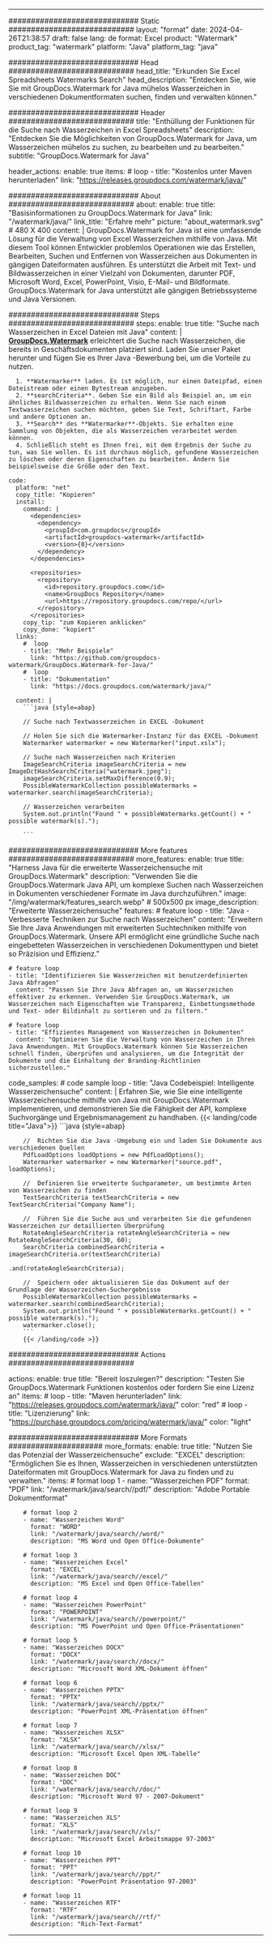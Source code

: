 
---
############################# Static ############################
layout: "format"
date:  2024-04-26T21:38:57
draft: false
lang: de
format: Excel
product: "Watermark"
product_tag: "watermark"
platform: "Java"
platform_tag: "java"

############################# Head ############################
head_title: "Erkunden Sie Excel Spreadsheets Watermarks Search"
head_description: "Entdecken Sie, wie Sie mit GroupDocs.Watermark for Java mühelos Wasserzeichen in verschiedenen Dokumentformaten suchen, finden und verwalten können."

############################# Header ############################
title: "Enthüllung der Funktionen für die Suche nach Wasserzeichen in Excel Spreadsheets" 
description: "Entdecken Sie die Möglichkeiten von GroupDocs.Watermark for Java, um Wasserzeichen mühelos zu suchen, zu bearbeiten und zu bearbeiten."
subtitle: "GroupDocs.Watermark for Java" 

header_actions:
  enable: true
  items:
    #  loop
    - title: "Kostenlos unter Maven herunterladen"
      link: "https://releases.groupdocs.com/watermark/java/"
      
############################# About ############################
about:
    enable: true
    title: "Basisinformationen zu GroupDocs.Watermark for Java"
    link: "/watermark/java/"
    link_title: "Erfahre mehr"
    picture: "about_watermark.svg" # 480 X 400
    content: |
       GroupDocs.Watermark for Java ist eine umfassende Lösung für die Verwaltung von Excel Wasserzeichen mithilfe von Java. Mit diesem Tool können Entwickler problemlos Operationen wie das Erstellen, Bearbeiten, Suchen und Entfernen von Wasserzeichen aus Dokumenten in gängigen Dateiformaten ausführen. Es unterstützt die Arbeit mit Text- und Bildwasserzeichen in einer Vielzahl von Dokumenten, darunter PDF, Microsoft Word, Excel, PowerPoint, Visio, E-Mail- und Bildformate. GroupDocs.Watermark for Java unterstützt alle gängigen Betriebssysteme und Java Versionen.

############################# Steps ############################
steps:
    enable: true
    title: "Suche nach Wasserzeichen in Excel Dateien mit Java"
    content: |
      **[GroupDocs.Watermark](https://products.groupdocs.com/watermark/java/)** erleichtert die Suche nach Wasserzeichen, die bereits in Geschäftsdokumenten platziert sind. Laden Sie unser Paket herunter und fügen Sie es Ihrer Java -Bewerbung bei, um die Vorteile zu nutzen.
      
      1. **Watermarker** laden. Es ist möglich, nur einen Dateipfad, einen Dateistream oder einen Bytestream anzugeben.
      2. **searchCriteria**. Geben Sie ein Bild als Beispiel an, um ein ähnliches Bildwasserzeichen zu erhalten. Wenn Sie nach einem Textwasserzeichen suchen möchten, geben Sie Text, Schriftart, Farbe und andere Optionen an.
      3. **Search** des **Watermarker**-Objekts. Sie erhalten eine Sammlung von Objekten, die als Wasserzeichen verarbeitet werden können.
      4. Schließlich steht es Ihnen frei, mit dem Ergebnis der Suche zu tun, was Sie wollen. Es ist durchaus möglich, gefundene Wasserzeichen zu löschen oder deren Eigenschaften zu bearbeiten. Ändern Sie beispielsweise die Größe oder den Text.
   
    code:
      platform: "net"
      copy_title: "Kopieren"
      install:
        command: |
          <dependencies>
            <dependency>
              <groupId>com.groupdocs</groupId>
              <artifactId>groupdocs-watermark</artifactId>
              <version>{0}</version>
            </dependency>
          </dependencies>

          <repositories>
            <repository>
              <id>repository.groupdocs.com</id>
              <name>GroupDocs Repository</name>
              <url>https://repository.groupdocs.com/repo/</url>
            </repository>
          </repositories>
        copy_tip: "zum Kopieren anklicken"
        copy_done: "kopiert"
      links:
        #  loop
        - title: "Mehr Beispiele"
          link: "https://github.com/groupdocs-watermark/GroupDocs.Watermark-for-Java/"
        #  loop
        - title: "Dokumentation"
          link: "https://docs.groupdocs.com/watermark/java/"
          
      content: |
        ```java {style=abap}

        // Suche nach Textwasserzeichen in EXCEL -Dokument

        // Holen Sie sich die Watermarker-Instanz für das EXCEL -Dokument
        Watermarker watermarker = new Watermarker("input.xslx");

        // Suche nach Wasserzeichen nach Kriterien
        ImageSearchCriteria imageSearchCriteria = new ImageDctHashSearchCriteria("watermark.jpeg");
        imageSearchCriteria.setMaxDifference(0.9);
        PossibleWatermarkCollection possibleWatermarks = watermarker.search(imageSearchCriteria);

        // Wasserzeichen verarbeiten
        System.out.println("Found " + possibleWatermarks.getCount() + " possible watermark(s).");
        
        ```   
        
############################# More features ############################
more_features:
  enable: true
  title: "Harness Java für die erweiterte Wasserzeichensuche mit GroupDocs.Watermark"
  description: "Verwenden Sie die GroupDocs.Watermark Java API, um komplexe Suchen nach Wasserzeichen in Dokumenten verschiedener Formate im Java durchzuführen."
  image: "/img/watermark/features_search.webp" # 500x500 px
  image_description: "Erweiterte Wasserzeichensuche"
  features:
    # feature loop
    - title: "Java -Verbesserte Techniken zur Suche nach Wasserzeichen"
      content: "Erweitern Sie Ihre Java Anwendungen mit erweiterten Suchtechniken mithilfe von GroupDocs.Watermark. Unsere API ermöglicht eine gründliche Suche nach eingebetteten Wasserzeichen in verschiedenen Dokumenttypen und bietet so Präzision und Effizienz."

    # feature loop
    - title: "Identifizieren Sie Wasserzeichen mit benutzerdefinierten Java Abfragen"
      content: "Passen Sie Ihre Java Abfragen an, um Wasserzeichen effektiver zu erkennen. Verwenden Sie GroupDocs.Watermark, um Wasserzeichen nach Eigenschaften wie Transparenz, Einbettungsmethode und Text- oder Bildinhalt zu sortieren und zu filtern."

    # feature loop
    - title: "Effizientes Management von Wasserzeichen in Dokumenten"
      content: "Optimieren Sie die Verwaltung von Wasserzeichen in Ihren Java Anwendungen. Mit GroupDocs.Watermark können Sie Wasserzeichen schnell finden, überprüfen und analysieren, um die Integrität der Dokumente und die Einhaltung der Branding-Richtlinien sicherzustellen."
      
  code_samples:
    # code sample loop
    - title: "Java Codebeispiel: Intelligente Wasserzeichensuche"
      content: |
        Erfahren Sie, wie Sie eine intelligente Wasserzeichensuche mithilfe von Java mit GroupDocs.Watermark implementieren, und demonstrieren Sie die Fähigkeit der API, komplexe Suchvorgänge und Ergebnismanagement zu handhaben.
        {{< landing/code title="Java">}}
        ```java {style=abap}
        
        //  Richten Sie die Java -Umgebung ein und laden Sie Dokumente aus verschiedenen Quellen
        PdfLoadOptions loadOptions = new PdfLoadOptions();
        Watermarker watermarker = new Watermarker("source.pdf", loadOptions);

        //  Definieren Sie erweiterte Suchparameter, um bestimmte Arten von Wasserzeichen zu finden
        TextSearchCriteria textSearchCriteria = new TextSearchCriteria("Company Name");

        //  Führen Sie die Suche aus und verarbeiten Sie die gefundenen Wasserzeichen zur detaillierten Überprüfung
        RotateAngleSearchCriteria rotateAngleSearchCriteria = new RotateAngleSearchCriteria(30, 60);
        SearchCriteria combinedSearchCriteria = imageSearchCriteria.or(textSearchCriteria)
                                                                   .and(rotateAngleSearchCriteria);

        //  Speichern oder aktualisieren Sie das Dokument auf der Grundlage der Wasserzeichen-Suchergebnisse
        PossibleWatermarkCollection possibleWatermarks = watermarker.search(combinedSearchCriteria);
        System.out.println("Found " + possibleWatermarks.getCount() + " possible watermark(s).");
        watermarker.close();
        ```
        {{< /landing/code >}}


############################# Actions ############################

actions:
  enable: true
  title: "Bereit loszulegen?"
  description: "Testen Sie GroupDocs.Watermark Funktionen kostenlos oder fordern Sie eine Lizenz an"
  items:
    #  loop
    - title: "Maven herunterladen"
      link: "https://releases.groupdocs.com/watermark/java/"
      color: "red"
        #  loop
    - title: "Lizenzierung"
      link: "https://purchase.groupdocs.com/pricing/watermark/java/"
      color: "light"


############################# More Formats #####################
more_formats:
    enable: true
    title: "Nutzen Sie das Potenzial der Wasserzeichensuche"
    exclude: "EXCEL"
    description: "Ermöglichen Sie es Ihnen, Wasserzeichen in verschiedenen unterstützten Dateiformaten mit GroupDocs.Watermark for Java zu finden und zu verwalten."
    items: 
        # format loop 1
        - name: "Wasserzeichen PDF"
          format: "PDF"
          link: "/watermark/java/search//pdf/"
          description: "Adobe Portable Dokumentformat"

        # format loop 2
        - name: "Wasserzeichen Word"
          format: "WORD"
          link: "/watermark/java/search//word/"
          description: "MS Word und Open Office-Dokumente"
          
        # format loop 3
        - name: "Wasserzeichen Excel"
          format: "EXCEL"
          link: "/watermark/java/search//excel/"
          description: "MS Excel und Open Office-Tabellen"

        # format loop 4
        - name: "Wasserzeichen PowerPoint"
          format: "POWERPOINT"
          link: "/watermark/java/search//powerpoint/"
          description: "MS PowerPoint und Open Office-Präsentationen"

        # format loop 5
        - name: "Wasserzeichen DOCX"
          format: "DOCX"
          link: "/watermark/java/search//docx/"
          description: "Microsoft Word XML-Dokument öffnen"
          
        # format loop 6
        - name: "Wasserzeichen PPTX"
          format: "PPTX"
          link: "/watermark/java/search//pptx/"
          description: "PowerPoint XML-Präsentation öffnen"
          
        # format loop 7
        - name: "Wasserzeichen XLSX"
          format: "XLSX"
          link: "/watermark/java/search//xlsx/"
          description: "Microsoft Excel Open XML-Tabelle"

        # format loop 8
        - name: "Wasserzeichen DOC"
          format: "DOC"
          link: "/watermark/java/search//doc/"
          description: "Microsoft Word 97 - 2007-Dokument"

        # format loop 9
        - name: "Wasserzeichen XLS"
          format: "XLS"
          link: "/watermark/java/search//xls/"
          description: "Microsoft Excel Arbeitsmappe 97-2003"

        # format loop 10
        - name: "Wasserzeichen PPT"
          format: "PPT"
          link: "/watermark/java/search//ppt/"
          description: "PowerPoint Präsentation 97-2003"

        # format loop 11
        - name: "Wasserzeichen RTF"
          format: "RTF"
          link: "/watermark/java/search//rtf/"
          description: "Rich-Text-Format"

---